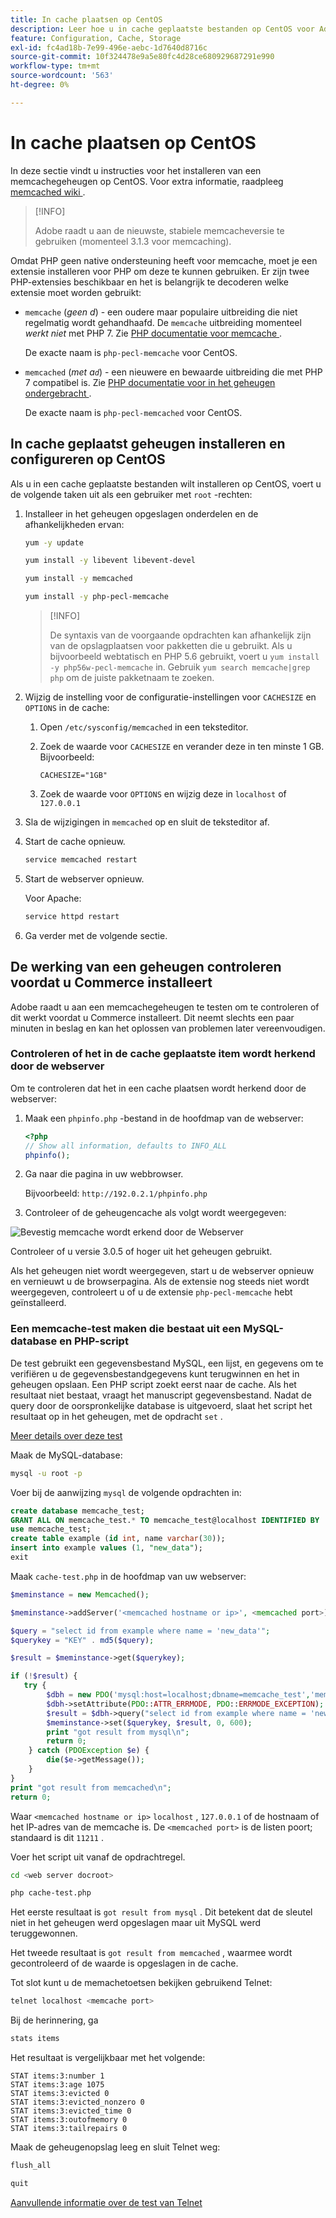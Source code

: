 ```yaml
---
title: In cache plaatsen op CentOS
description: Leer hoe u in cache geplaatste bestanden op CentOS voor Adobe Commerce installeert en configureert. Ontdek installatie-instructies en optimalisatietips.
feature: Configuration, Cache, Storage
exl-id: fc4ad18b-7e99-496e-aebc-1d7640d8716c
source-git-commit: 10f324478e9a5e80fc4d28ce680929687291e990
workflow-type: tm+mt
source-wordcount: '563'
ht-degree: 0%

---
```


# In cache plaatsen op CentOS

In deze sectie vindt u instructies voor het installeren van een memcachegeheugen op CentOS. Voor extra informatie, raadpleeg [ memcached wiki ](https://github.com/memcached/old-wiki).

>[!INFO]
>
>Adobe raadt u aan de nieuwste, stabiele memcacheversie te gebruiken (momenteel 3.1.3 voor memcaching).

Omdat PHP geen native ondersteuning heeft voor memcache, moet je een extensie installeren voor PHP om deze te kunnen gebruiken. Er zijn twee PHP-extensies beschikbaar en het is belangrijk te decoderen welke extensie moet worden gebruikt:

- `memcache` (_geen d_) - een oudere maar populaire uitbreiding die niet regelmatig wordt gehandhaafd.
De `memcache` uitbreiding momenteel _werkt niet_ met PHP 7. Zie [ PHP documentatie voor memcache ](https://www.php.net/manual/en/book.memcache.php).

  De exacte naam is `php-pecl-memcache` voor CentOS.

- `memcached` (_met a`d`_) - een nieuwere en bewaarde uitbreiding die met PHP 7 compatibel is. Zie [ PHP documentatie voor in het geheugen ondergebracht ](https://www.php.net/manual/en/book.memcached.php).

  De exacte naam is `php-pecl-memcached` voor CentOS.

## In cache geplaatst geheugen installeren en configureren op CentOS

Als u in een cache geplaatste bestanden wilt installeren op CentOS, voert u de volgende taken uit als een gebruiker met `root` -rechten:

1. Installeer in het geheugen opgeslagen onderdelen en de afhankelijkheden ervan:

   ```bash
   yum -y update
   ```

   ```bash
   yum install -y libevent libevent-devel
   ```

   ```bash
   yum install -y memcached
   ```

   ```bash
   yum install -y php-pecl-memcache
   ```

   >[!INFO]
   >
   >De syntaxis van de voorgaande opdrachten kan afhankelijk zijn van de opslagplaatsen voor pakketten die u gebruikt. Als u bijvoorbeeld webtatisch en PHP 5.6 gebruikt, voert u `yum install -y php56w-pecl-memcache` in. Gebruik `yum search memcache|grep php` om de juiste pakketnaam te zoeken.


1. Wijzig de instelling voor de configuratie-instellingen voor `CACHESIZE` en `OPTIONS` in de cache:

   1. Open `/etc/sysconfig/memcached` in een teksteditor.
   1. Zoek de waarde voor `CACHESIZE` en verander deze in ten minste 1 GB. Bijvoorbeeld:

      ```config
      CACHESIZE="1GB"
      ```

   1. Zoek de waarde voor `OPTIONS` en wijzig deze in `localhost` of `127.0.0.1`

1. Sla de wijzigingen in `memcached` op en sluit de teksteditor af.
1. Start de cache opnieuw.

   ```bash
   service memcached restart
   ```

1. Start de webserver opnieuw.

   Voor Apache:

   ```bash
   service httpd restart
   ```

1. Ga verder met de volgende sectie.

## De werking van een geheugen controleren voordat u Commerce installeert

Adobe raadt u aan een memcachegeheugen te testen om te controleren of dit werkt voordat u Commerce installeert. Dit neemt slechts een paar minuten in beslag en kan het oplossen van problemen later vereenvoudigen.

### Controleren of het in de cache geplaatste item wordt herkend door de webserver

Om te controleren dat het in een cache plaatsen wordt herkend door de webserver:

1. Maak een `phpinfo.php` -bestand in de hoofdmap van de webserver:

   ```php
   <?php
   // Show all information, defaults to INFO_ALL
   phpinfo();
   ```

1. Ga naar die pagina in uw webbrowser.

   Bijvoorbeeld: `http://192.0.2.1/phpinfo.php`

1. Controleer of de geheugencache als volgt wordt weergegeven:

![ Bevestig memcache wordt erkend door de Webserver ](../../assets/configuration/memcache.png)

Controleer of u versie 3.0.5 of hoger uit het geheugen gebruikt.

Als het geheugen niet wordt weergegeven, start u de webserver opnieuw en vernieuwt u de browserpagina. Als de extensie nog steeds niet wordt weergegeven, controleert u of u de extensie `php-pecl-memcache` hebt geïnstalleerd.

### Een memcache-test maken die bestaat uit een MySQL-database en PHP-script

De test gebruikt een gegevensbestand MySQL, een lijst, en gegevens om te verifiëren u de gegevensbestandgegevens kunt terugwinnen en het in geheugen opslaan. Een PHP script zoekt eerst naar de cache. Als het resultaat niet bestaat, vraagt het manuscript gegevensbestand. Nadat de query door de oorspronkelijke database is uitgevoerd, slaat het script het resultaat op in het geheugen, met de opdracht `set` .

[ Meer details over deze test ](https://www.digitalocean.com/community/tutorials/how-to-install-and-use-memcache-on-ubuntu-12-04)

Maak de MySQL-database:

```bash
mysql -u root -p
```

Voer bij de aanwijzing `mysql` de volgende opdrachten in:

```sql
create database memcache_test;
GRANT ALL ON memcache_test.* TO memcache_test@localhost IDENTIFIED BY 'memcache_test';
use memcache_test;
create table example (id int, name varchar(30));
insert into example values (1, "new_data");
exit
```

Maak `cache-test.php` in de hoofdmap van uw webserver:

```php
$meminstance = new Memcached();

$meminstance->addServer('<memcached hostname or ip>', <memcached port>);

$query = "select id from example where name = 'new_data'";
$querykey = "KEY" . md5($query);

$result = $meminstance->get($querykey);

if (!$result) {
   try {
        $dbh = new PDO('mysql:host=localhost;dbname=memcache_test','memcache_test','memcache_test');
        $dbh->setAttribute(PDO::ATTR_ERRMODE, PDO::ERRMODE_EXCEPTION);
        $result = $dbh->query("select id from example where name = 'new_data'")->fetch();
        $meminstance->set($querykey, $result, 0, 600);
        print "got result from mysql\n";
        return 0;
    } catch (PDOException $e) {
        die($e->getMessage());
    }
}
print "got result from memcached\n";
return 0;
```

Waar `<memcached hostname or ip>` `localhost` , `127.0.0.1` of de hostnaam of het IP-adres van de memcache is. De `<memcached port>` is de listen poort; standaard is dit `11211` .

Voer het script uit vanaf de opdrachtregel.

```bash
cd <web server docroot>
```

```bash
php cache-test.php
```

Het eerste resultaat is `got result from mysql` . Dit betekent dat de sleutel niet in het geheugen werd opgeslagen maar uit MySQL werd teruggewonnen.

Het tweede resultaat is `got result from memcached` , waarmee wordt gecontroleerd of de waarde is opgeslagen in de cache.

Tot slot kunt u de memachetoetsen bekijken gebruikend Telnet:

```bash
telnet localhost <memcache port>
```

Bij de herinnering, ga

```bash
stats items
```

Het resultaat is vergelijkbaar met het volgende:

```
STAT items:3:number 1
STAT items:3:age 1075
STAT items:3:evicted 0
STAT items:3:evicted_nonzero 0
STAT items:3:evicted_time 0
STAT items:3:outofmemory 0
STAT items:3:tailrepairs 0
```

Maak de geheugenopslag leeg en sluit Telnet weg:

```bash
flush_all
```

```bash
quit
```

[ Aanvullende informatie over de test van Telnet ](https://darkcoding.net/software/memcached-list-all-keys/)
